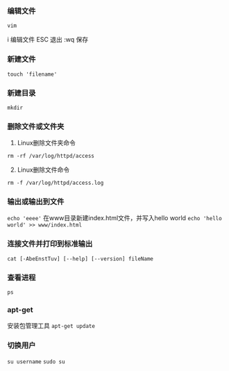 ### 编辑文件

`vim`

i  编辑文件
ESC 退出
:wq 保存

### 新建文件

`touch 'filename'`

### 新建目录
`mkdir`

### 删除文件或文件夹

1. Linux删除文件夹命令

`rm -rf /var/log/httpd/access`

2. Linux删除文件命令

`rm -f /var/log/httpd/access.log`

### 输出或输出到文件

`echo 'eeee'`
在www目录新建index.html文件，并写入hello world
`echo 'hello world' >> www/index.html`

### 连接文件并打印到标准输出

`cat [-AbeEnstTuv] [--help] [--version] fileName`

### 查看进程
`ps`

### apt-get
安装包管理工具
`apt-get update`


### 切换用户

`su username`
`sudo su`